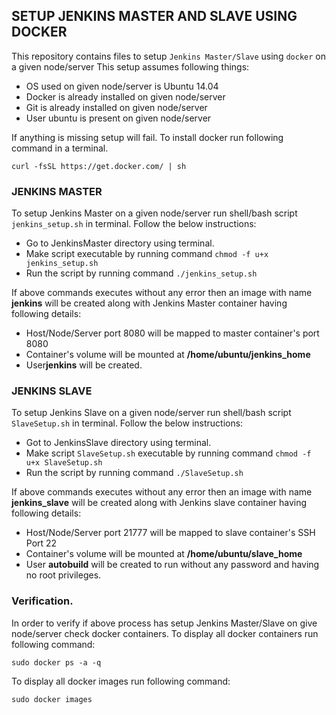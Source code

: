 ## SETUP JENKINS MASTER AND SLAVE USING DOCKER
This repository contains files to setup `Jenkins Master/Slave` using `docker` on a given node/server
This setup assumes following things:
- OS used on given node/server is Ubuntu 14.04
- Docker is already installed on given node/server
- Git is already installed on given node/server
- User ubuntu is present on given node/server

If anything is missing setup will fail.
To install docker run following command in a terminal. 
```
curl -fsSL https://get.docker.com/ | sh
```
### JENKINS MASTER 
To setup Jenkins Master on a given node/server run shell/bash script `jenkins_setup.sh` in terminal. Follow the below instructions: 
- Go to JenkinsMaster directory using terminal.
- Make script executable by running command `chmod -f u+x jenkins_setup.sh`
- Run the script by running command `./jenkins_setup.sh`

If above commands executes without any error then an image with name **jenkins** will be created along with Jenkins Master container having following details:
- Host/Node/Server port 8080 will be mapped to master container's port 8080
- Container's volume will be mounted at **/home/ubuntu/jenkins_home**
- User**jenkins** will be created.


### JENKINS SLAVE
To setup Jenkins Slave on a given node/server run shell/bash script `SlaveSetup.sh` in terminal. Follow the below instructions:
- Got to JenkinsSlave directory using terminal.
- Make script `SlaveSetup.sh` executable by running command `chmod -f u+x SlaveSetup.sh`
- Run the script by running command `./SlaveSetup.sh`

If above commands executes without any error then an image with name **jenkins_slave** will be created along with Jenkins slave container having following details:
- Host/Node/Server port 21777 will be mapped to slave container's SSH Port 22
- Container's volume will be mounted at **/home/ubuntu/slave_home**
- User **autobuild** will be created to run without any password and having no root privileges.

### Verification.
In order to verify if above process has setup Jenkins Master/Slave on give node/server check docker containers.
To display all docker containers run following command:
```
sudo docker ps -a -q
```

To display all docker images run following command:
```
sudo docker images 
```

